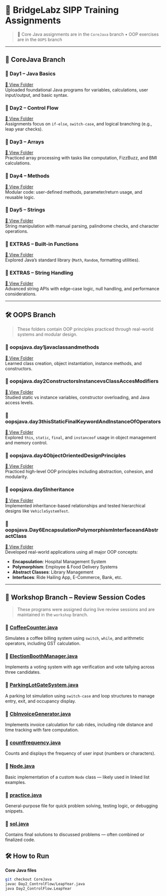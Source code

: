 # 🚀 BridgeLabz SIPP Training Assignments

> 🧠 Core Java assignments are in the `CoreJava` branch • OOP exercises are in the `OOPS` branch

---

## 📁 CoreJava Branch

### 📌 Day1 – Java Basics  
[🔗 View Folder](https://github.com/Arman11r/BridgeLabz-SIPP-Training/tree/CoreJava/Day1)  
Uploaded foundational Java programs for variables, calculations, user input/output, and basic syntax.

### 📌 Day2 – Control Flow  
[🔗 View Folder](https://github.com/Arman11r/BridgeLabz-SIPP-Training/tree/CoreJava/Day2_ControlFlow)  
Assignments focus on `if-else`, `switch-case`, and logical branching (e.g., leap year checks).

### 📌 Day3 – Arrays  
[🔗 View Folder](https://github.com/Arman11r/BridgeLabz-SIPP-Training/tree/CoreJava/Day3_Arrays)  
Practiced array processing with tasks like computation, FizzBuzz, and BMI calculations.

### 📌 Day4 – Methods  
[🔗 View Folder](https://github.com/Arman11r/BridgeLabz-SIPP-Training/tree/CoreJava/Day4_Methods)  
Modular code: user-defined methods, parameter/return usage, and reusable logic.

### 📌 Day5 – Strings  
[🔗 View Folder](https://github.com/Arman11r/BridgeLabz-SIPP-Training/tree/CoreJava/Day5_Strings)  
String manipulation with manual parsing, palindrome checks, and character operations.

### 📌 EXTRAS – Built-in Functions  
[🔗 View Folder](https://github.com/Arman11r/BridgeLabz-SIPP-Training/tree/CoreJava/EXTRAS_built_in_functions)  
Explored Java’s standard library (`Math`, `Random`, formatting utilities).

### 📌 EXTRAS – String Handling  
[🔗 View Folder](https://github.com/Arman11r/BridgeLabz-SIPP-Training/tree/CoreJava/EXTRAS_java_string_handling)  
Advanced string APIs with edge-case logic, null handling, and performance considerations.

---

## 🛠 OOPS Branch

> These folders contain OOP principles practiced through real-world systems and modular design.

### 📌 oopsjava.day1javaclassandmethods  
[🔗 View Folder](https://github.com/Arman11r/BridgeLabz-SIPP-Training/tree/OOPS/src/oopsjava/day1javaclassandmethods)  
Learned class creation, object instantiation, instance methods, and constructors.

### 📌 oopsjava.day2ConstructorsInstancevsClassAccesModifiers  
[🔗 View Folder](https://github.com/Arman11r/BridgeLabz-SIPP-Training/tree/OOPS/src/oopsjava/day2ConstructorsInstancevsClassAccesModifiers)  
Studied static vs instance variables, constructor overloading, and Java access levels.

### 📌 oopsjava.day3thisStaticFinalKeywordAndInstanceOfOperators  
[🔗 View Folder](https://github.com/Arman11r/BridgeLabz-SIPP-Training/tree/OOPS/src/oopsjava/day3thisStaticFinalKeywordAndInstanceOfOperators)  
Explored `this`, `static`, `final`, and `instanceof` usage in object management and memory control.

### 📌 oopsjava.day4ObjectOrientedDesignPrinciples  
[🔗 View Folder](https://github.com/Arman11r/BridgeLabz-SIPP-Training/tree/OOPS/src/oopsjava/day4ObjectOrientedDesignPrinciples)  
Practiced high-level OOP principles including abstraction, cohesion, and modularity.

### 📌 oopsjava.day5Inheritance  
[🔗 View Folder](https://github.com/Arman11r/BridgeLabz-SIPP-Training/tree/OOPS/src/oopsjava/day5Inheritance)  
Implemented inheritance-based relationships and tested hierarchical designs like `VehicleSystemTest`.

### 📌 oopsjava.Day6EncapsulationPolymorphismInterfaceandAbstractClass  
[🔗 View Folder](https://github.com/Arman11r/BridgeLabz-SIPP-Training/tree/OOPS/src/oopsjava/Day6EncapsulationPolymorphismInterfaceandAbstractClass)  
Developed real-world applications using all major OOP concepts:
- **Encapsulation**: Hospital Management System  
- **Polymorphism**: Employee & Food Delivery Systems  
- **Abstract Classes**: Library Management  
- **Interfaces**: Ride Hailing App, E-Commerce, Bank, etc.

---

## 🧪 Workshop Branch – Review Session Codes

> These programs were assigned during live review sessions and are maintained in the `workshop` branch.

### 📌 [CoffeeCounter.java](https://github.com/Arman11r/BridgeLabz-SIPP-Training/blob/workshop/src/Workshop/CoffeeCounter.java)  
Simulates a coffee billing system using `switch`, `while`, and arithmetic operators, including GST calculation.

### 📌 [ElectionBoothManager.java](https://github.com/Arman11r/BridgeLabz-SIPP-Training/blob/workshop/src/Workshop/ElectionBoothManager.java)  
Implements a voting system with age verification and vote tallying across three candidates.

### 📌 [ParkingLotGateSystem.java](https://github.com/Arman11r/BridgeLabz-SIPP-Training/blob/workshop/src/Workshop/ParkingLotGateSystem.java)  
A parking lot simulation using `switch-case` and loop structures to manage entry, exit, and occupancy display.

### 📌 [CbInvoiceGenerator.java](https://github.com/Arman11r/BridgeLabz-SIPP-Training/blob/workshop/src/Workshop/CbInvoiceGenerator.java)  
Implements invoice calculation for cab rides, including ride distance and time tracking with fare computation.

### 📌 [countfrequency.java](https://github.com/Arman11r/BridgeLabz-SIPP-Training/blob/workshop/src/Workshop/countfrequency.java)  
Counts and displays the frequency of user input (numbers or characters).

### 📌 [Node.java](https://github.com/Arman11r/BridgeLabz-SIPP-Training/blob/workshop/src/Workshop/Node.java)  
Basic implementation of a custom `Node` class — likely used in linked list examples.

### 📌 [practice.java](https://github.com/Arman11r/BridgeLabz-SIPP-Training/blob/workshop/src/Workshop/practice.java)  
General-purpose file for quick problem solving, testing logic, or debugging snippets.

### 📌 [sol.java](https://github.com/Arman11r/BridgeLabz-SIPP-Training/blob/workshop/src/Workshop/sol.java)  
Contains final solutions to discussed problems — often combined or finalized code.


## 🛠️ How to Run

**Core Java files**  
```bash
git checkout CoreJava
javac Day2_ControlFlow/LeapYear.java
java Day2_ControlFlow.LeapYear

